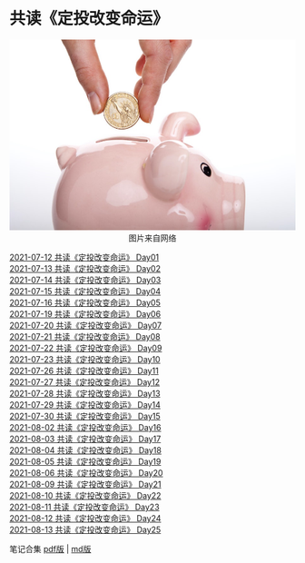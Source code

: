 # 共读《定投改变命运》
<div align=center>

![刘心泉说](https://github.com/unetman/works/blob/master/resources/2021/20210815001.jpg?raw=true)  
图片来自网络

<div align=left>

[2021-07-12 共读《定投改变命运》 Day01](https://github.com/unetman/works/blob/master/reading_notes/regular_invest/Day01.md)  
[2021-07-13 共读《定投改变命运》 Day02](https://github.com/unetman/works/blob/master/reading_notes/regular_invest/Day02.md)  
[2021-07-14 共读《定投改变命运》 Day03](https://github.com/unetman/works/blob/master/reading_notes/regular_invest/Day03.md)  
[2021-07-15 共读《定投改变命运》 Day04](https://github.com/unetman/works/blob/master/reading_notes/regular_invest/Day04.md)  
[2021-07-16 共读《定投改变命运》 Day05](https://github.com/unetman/works/blob/master/reading_notes/regular_invest/Day05.md)  
[2021-07-19 共读《定投改变命运》 Day06](https://github.com/unetman/works/blob/master/reading_notes/regular_invest/Day6.md)  
[2021-07-20 共读《定投改变命运》 Day07](https://github.com/unetman/works/blob/master/reading_notes/regular_invest/Day07.md)  
[2021-07-21 共读《定投改变命运》 Day08](https://github.com/unetman/works/blob/master/reading_notes/regular_invest/Day08.md)  
[2021-07-22 共读《定投改变命运》 Day09](https://github.com/unetman/works/blob/master/reading_notes/regular_invest/Day09.md)  
[2021-07-23 共读《定投改变命运》 Day10](https://github.com/unetman/works/blob/master/reading_notes/regular_invest/Day10.md)  
[2021-07-26 共读《定投改变命运》 Day11](https://github.com/unetman/works/blob/master/reading_notes/regular_invest/Day11.md)  
[2021-07-27 共读《定投改变命运》 Day12](https://github.com/unetman/works/blob/master/reading_notes/regular_invest/Day12.md)  
[2021-07-28 共读《定投改变命运》 Day13](https://github.com/unetman/works/blob/master/reading_notes/regular_invest/Day13.md)  
[2021-07-29 共读《定投改变命运》 Day14](https://github.com/unetman/works/blob/master/reading_notes/regular_invest/Day14.md)  
[2021-07-30 共读《定投改变命运》 Day15](https://github.com/unetman/works/blob/master/reading_notes/regular_invest/Day15.md)  
[2021-08-02 共读《定投改变命运》 Day16](https://github.com/unetman/works/blob/master/reading_notes/regular_invest/Day16.md)  
[2021-08-03 共读《定投改变命运》 Day17](https://github.com/unetman/works/blob/master/reading_notes/regular_invest/Day17.md)  
[2021-08-04 共读《定投改变命运》 Day18](https://github.com/unetman/works/blob/master/reading_notes/regular_invest/Day18.md)  
[2021-08-05 共读《定投改变命运》 Day19](https://github.com/unetman/works/blob/master/reading_notes/regular_invest/Day19.md)  
[2021-08-06 共读《定投改变命运》 Day20](https://github.com/unetman/works/blob/master/reading_notes/regular_invest/Day20.md)  
[2021-08-09 共读《定投改变命运》 Day21](https://github.com/unetman/works/blob/master/reading_notes/regular_invest/Day21.md)  
[2021-08-10 共读《定投改变命运》 Day22](https://github.com/unetman/works/blob/master/reading_notes/regular_invest/Day22.md)  
[2021-08-11 共读《定投改变命运》 Day23](https://github.com/unetman/works/blob/master/reading_notes/regular_invest/Day23.md)  
[2021-08-12 共读《定投改变命运》 Day24](https://github.com/unetman/works/blob/master/reading_notes/regular_invest/Day24.md)  
[2021-08-13 共读《定投改变命运》 Day25](https://github.com/unetman/works/blob/master/reading_notes/regular_invest/Day25.md)  


笔记合集 [pdf版](https://github.com/unetman/works/blob/master/reading_notes/regular_invest/regular_invest_all.pdf) | [md版](https://github.com/unetman/works/blob/master/reading_notes/regular_invest/regular_invest_all.md)
